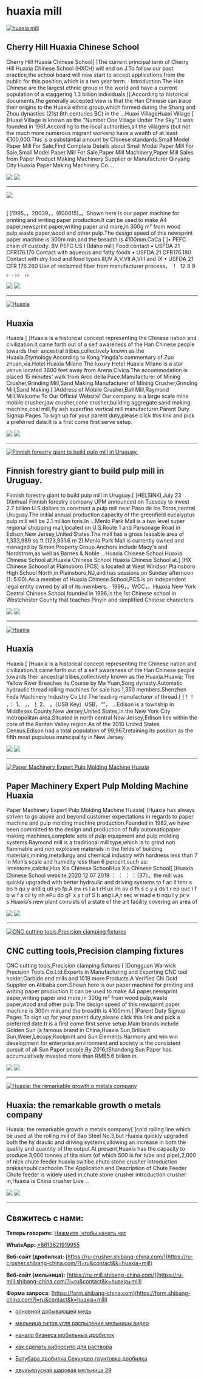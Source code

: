 # huaxia mill

<a href="https://swt.shibang-china.com/?l=ru&img&k=huaxia+mill" target="_blank">![huaxia mill](http://static.shibang-china.com/all-800x300/1323.jpg)</a>

## Cherry Hill Huaxia Chinese School
Cherry Hill Huaxia Chinese School[ ]The current principal term of Cherry Hill Huaxia Chinese School (HXCH) will end on J.To follow our past practice,the school board will now start to accept applications from the public for this position,which is a two year term.&nbsp;&#0183;&#32;Introduction.The Han Chinese are the largest ethnic group in the world and have a current population of a staggering 1.3 billion individuals [].According to historical documents,the generally accepted view is that the Han Chinese can trace their origins to the Huaxia ethnic group,which formed during the Shang and Zhou dynasties (21st 8th centuries BC) in the …Huaxi VillageHuaxi Village [ ]Huaxi Village is known as the &quot;Number One Village Under The Sky&quot;.It was founded in 1961.According to the local authorities,all the villagers (but not the much more numerous migrant workers) have a wealth of at least €100,000.This is a substantial amount by Chinese standards.Small Model Paper Mill For Sale,Find Complete Details about Small Model Paper Mill For Sale,Small Model Paper Mill For Sale,Paper Mill Machinery,Paper Mill Sales from Paper Product Making Machinery Supplier or Manufacturer Qinyang City Huaxia Paper Making Machinery Co.…


<a href="https://whatsapp.shibangsoft.com/WhatsApp.php" target="_blank" title="WhatsApp">![](http://static.shibang-china.com/icon/whatsapp.png)</a> <a href="https://swt.shibang-china.com/?l=ru&icon&k=huaxia+mill" target="_blank">![](http://static.shibang-china.com/icon/chat-ru.png)</a>

---

<a href="https://swt.shibang-china.com/?l=ru&img&k=huaxia+mill" target="_blank">![](http://static.shibang-china.com/all-800x300/1022.jpg)</a>

## 
[ ]1995，，20039，，(600015)，。Shown here is our paper machine for printing and writing paper production.It can be used to make A4 paper,newsprint paper,writing paper and more,in 300g m&#178; from wood pulp,waste paper,wood and other pulp.The design speed of this newsprint paper machine is 300m min,and the breadth is 4100mm.CaCa [ ]• PEFC chain of custody: BV PEFC US I (Idaho mill) Food contact • USFDA 21 CFR176.170 Contact with aqueous and fatty foods • USFDA 21 CFR176.180 Contact with dry food and food types III,IV A,V,VII A,VIII and IX • USFDA 21 CFR 176.260 Use of reclaimed fiber from manufacturer process， ！ ‪ 12 8 9 。. ，。 ，。


<a href="https://whatsapp.shibangsoft.com/WhatsApp.php" target="_blank" title="WhatsApp">![](http://static.shibang-china.com/icon/whatsapp.png)</a> <a href="https://swt.shibang-china.com/?l=ru&icon&k=huaxia+mill" target="_blank">![](http://static.shibang-china.com/icon/chat-ru.png)</a>

---

<a href="https://swt.shibang-china.com/?l=ru&img&k=huaxia+mill" target="_blank">![Huaxia](http://static.shibang-china.com/all-800x300/1429.jpg)</a>

## Huaxia
Huaxia [ ]Huaxia is a historical concept representing the Chinese nation and civilization.It came forth out of a self awareness of the Han Chinese people towards their ancestral tribes,collectively known as the Huaxia.Etymology.According to Kong Yingda's commentary of Zuo zhuan,xia.Hotel Huaxia Milano The luxury Hotel Huaxia Milano is a star venue located 3600 feet away from Arena Civica.The accommodation is placed 15 minutes' walk from Arco della Pace.Manufacturer of Mining Crusher,Grinding Mill,Sand Making.Manufacturer of Mining Crusher,Grinding Mill,Sand Making.[ ]Address of Mobile Crusher,Ball Mill,Raymond Mill.Welcome To Our Official Website! Our company is a large scale mine mobile crusher,jaw crusher,cone crusher,building aggregate sand making machine,coal mill,fly ash superfine vertical mill manufacturer.Parent Duty Signup Pages To sign up for your parent duty,please click this link and pick a preferred date.It is a first come first serve setup.


<a href="https://whatsapp.shibangsoft.com/WhatsApp.php" target="_blank" title="WhatsApp">![](http://static.shibang-china.com/icon/whatsapp.png)</a> <a href="https://swt.shibang-china.com/?l=ru&icon&k=huaxia+mill" target="_blank">![](http://static.shibang-china.com/icon/chat-ru.png)</a>

---

<a href="https://swt.shibang-china.com/?l=ru&img&k=huaxia+mill" target="_blank">![Finnish forestry giant to build pulp mill in Uruguay.](http://static.shibang-china.com/all-800x300/1231.jpg)</a>

## Finnish forestry giant to build pulp mill in Uruguay.
Finnish forestry giant to build pulp mill in Uruguay.[ ]HELSINKI,July 23 (Xinhua) Finnish forestry company UPM announced on Tuesday to invest 2.7 billion U.S.dollars to construct a pulp mill near Paso de los Toros,central Uruguay.The initial annual production capacity of the greenfield eucalyptus pulp mill will be 2.1 million tons.In …Menlo Park Mall is a two level super regional shopping mall,located on U.S.Route 1 and Parsonage Road in Edison,New Jersey,United States.The mall has a gross leasable area of 1,333,989 sq ft (123,931.6 m 2).Menlo Park Mall is currently owned and managed by Simon Property Group.Anchors include Macy's and Nordstrom,as well as Barnes &amp; Noble …Huaxia Chinese School Huaxia Chinese School at.Huaxia Chinese School Huaxia Chinese School at.[ ]HX Chinese Schoool at Plainsboro (PCS) is located at West Windsor Plainsboro High School North,in Plainsboro,NJ,and has sessions on Sunday afternoon (1: 5:00).As a member of Huaxia Chinese School,PCS is an independent legal entity owned by all of its members.&nbsp;&#0183;&#32;1996，。WCC，。Huaxia New York Central Chinese School,founded in 1996,is the 1st Chinese school in Westchester County that teaches Pinyin and simplified Chinese characters.


<a href="https://whatsapp.shibangsoft.com/WhatsApp.php" target="_blank" title="WhatsApp">![](http://static.shibang-china.com/icon/whatsapp.png)</a> <a href="https://swt.shibang-china.com/?l=ru&icon&k=huaxia+mill" target="_blank">![](http://static.shibang-china.com/icon/chat-ru.png)</a>

---

<a href="https://swt.shibang-china.com/?l=ru&img&k=huaxia+mill" target="_blank">![Huaxia](http://static.shibang-china.com/all-800x300/1407.jpg)</a>

## Huaxia
Huaxia [ ]Huaxia is a historical concept representing the Chinese nation and civilization.It came forth out of a self awareness of the Han Chinese people towards their ancestral tribes,collectively known as the Huaxia.Huaxia; The Yellow River Breaches its Course by Ma Yuan,Song dynasty.Automatic hydraulic thread rolling machines for sale has 1,350 members.Shenzhen Feda Machinery Industry Co.Ltd The leading manufacturer of thread.[ ]！！ ，： 1、 ，，！ 2、 ，（USB Key）USB，“”， …Edison is a township in Middlesex County,New Jersey,United States,in the New York City metropolitan area.Situated in north central New Jersey,Edison lies within the core of the Raritan Valley region.As of the 2010 United States Census,Edison had a total population of 99,967,retaining its position as the fifth most populous municipality in New Jersey.


<a href="https://whatsapp.shibangsoft.com/WhatsApp.php" target="_blank" title="WhatsApp">![](http://static.shibang-china.com/icon/whatsapp.png)</a> <a href="https://swt.shibang-china.com/?l=ru&icon&k=huaxia+mill" target="_blank">![](http://static.shibang-china.com/icon/chat-ru.png)</a>

---

<a href="https://swt.shibang-china.com/?l=ru&img&k=huaxia+mill" target="_blank">![Paper Machinery Expert Pulp Molding Machine Huaxia](http://static.shibang-china.com/all-800x300/662.jpg)</a>

## Paper Machinery Expert Pulp Molding Machine Huaxia
Paper Machinery Expert Pulp Molding Machine Huaxia[ ]Huaxia has always striven to go above and beyond customer expectations in regards to paper machine and pulp molding machine production.Founded in 1982,we have been committed to the design and production of fully automaticpaper making machines,complete sets of pulp equipment and pulp molding systems.Raymond mill is a traditional mill type,which is to grind non flammable and non explosive materials in the fields of building materials,mining,metallurgy and chemical industry with hardness less than 7 in Moh’s scale and humidity less than 6 percent,such as: limestone,calcite,Hua Xia Chinese SchoolHua Xia Chinese School[ ]Huaxia Chinese School website.2020 12 07 2019 ： ： ： ：（37）。the mill was quickly upgraded with better hydraulic and driving systems to f ac il tenr s bo h qu y and q uti yo fp.A ew rs l a t rH ux im ov d fh s c y a ds t r ep ouc i f b w f a cil ty nh ePu do gF x s r of S h ang i.A,t sec w mad e ti nqu l y pr v s.Huaxia’s new plant consists of a state of the art facility covering an area of


<a href="https://whatsapp.shibangsoft.com/WhatsApp.php" target="_blank" title="WhatsApp">![](http://static.shibang-china.com/icon/whatsapp.png)</a> <a href="https://swt.shibang-china.com/?l=ru&icon&k=huaxia+mill" target="_blank">![](http://static.shibang-china.com/icon/chat-ru.png)</a>

---

<a href="https://swt.shibang-china.com/?l=ru&img&k=huaxia+mill" target="_blank">![CNC cutting tools,Precision clamping fixtures](http://static.shibang-china.com/all-800x300/1315.jpg)</a>

## CNC cutting tools,Precision clamping fixtures
CNC cutting tools,Precision clamping fixtures [ ]Dongguan Warwick Precision Tools Co.Ltd.Experts in Manufacturing and Exporting CNC tool holder,Carbide end mills and 1018 more Products.A Verified CN Gold Supplier on Alibaba.com.Shown here is our paper machine for printing and writing paper production.It can be used to make A4 paper,newsprint paper,writing paper and more,in 300g m&#178; from wood pulp,waste paper,wood and other pulp.The design speed of this newsprint paper machine is 300m min,and the breadth is 4100mm.[ ]Parent Duty Signup Pages To sign up for your parent duty,please click this link and pick a preferred date.It is a first come first serve setup.Main brands include Golden Sun (a famous brand in China,Huaxia Sun,Brilliant Sun,Weier,Lecopy,Koolprint and Sun Elements.Harmony and win win development for enterprise,environment and society is the consistent pursuit of all Sun Paper people.By 2016,tShandong Sun Paper has accumulatively invested more than RMB5.6 billion in.


<a href="https://whatsapp.shibangsoft.com/WhatsApp.php" target="_blank" title="WhatsApp">![](http://static.shibang-china.com/icon/whatsapp.png)</a> <a href="https://swt.shibang-china.com/?l=ru&icon&k=huaxia+mill" target="_blank">![](http://static.shibang-china.com/icon/chat-ru.png)</a>

---

<a href="https://swt.shibang-china.com/?l=ru&img&k=huaxia+mill" target="_blank">![Huaxia: the remarkable growth o metals company](http://static.shibang-china.com/all-800x300/1261.jpg)</a>

## Huaxia: the remarkable growth o metals company
Huaxia: the remarkable growth o metals company[ ]cold rolling line which be used at the rolling mill of Bao Steel No.3,but Huaxia quickly upgraded both the hy draulic and driving systems,allowing an increase in both the quality and quantity of the output.At present,Huaxia has the capacity to produce 3,000 tonnes of tita nium (of which 500 is for tube and pipe),2,000 of nick chute feeder huaxia switibe.chute stone crusher introduction prakashpublicschoolin The Application and Description of Chute Feeder Chute feeder is widely used in,chute stone crusher introduction crusher in,Huaxia is China crusher Live …

<a href="https://whatsapp.shibangsoft.com/WhatsApp.php" target="_blank" title="WhatsApp">![](http://static.shibang-china.com/icon/whatsapp.png)</a> <a href="https://swt.shibang-china.com/?l=ru&icon&k=huaxia+mill" target="_blank">![](http://static.shibang-china.com/icon/chat-ru.png)</a>

---
## Свяжитесь с нами:

**Теперь говорите:** [Нажмите, чтобы начать чат](https://swt.shibang-china.com?l=ru&contact&k=huaxia+mill)

**WhatsApp:**  [+8613621919955](https://whatsapp.shibangsoft.com/WhatsApp.php)

**Веб-сайт (дробилка):** [https://ru-crusher.shibang-china.com/](https://ru-crusher.shibang-china.com/?l=ru&contact&k=huaxia+mill)

**Веб-сайт (мельница):** [https://ru-mill.shibang-china.com/](https://ru-mill.shibang-china.com/?l=ru&contact&k=huaxia+mill)

**Форма запроса:** [https://form.shibang-china.com](https://form.shibang-china.com?l=ru&contact&k=huaxia+mill)

* [основной добывающей медь](../112/%D0%BE%D1%81%D0%BD%D0%BE%D0%B2%D0%BD%D0%BE%D0%B9%20%D0%B4%D0%BE%D0%B1%D1%8B%D0%B2%D0%B0%D1%8E%D1%89%D0%B5%D0%B9%20%D0%BC%D0%B5%D0%B4%D1%8C.md)

* [мельница типов угля распыление мельницы видео](../112/%D0%BC%D0%B5%D0%BB%D1%8C%D0%BD%D0%B8%D1%86%D0%B0%20%D1%82%D0%B8%D0%BF%D0%BE%D0%B2%20%D1%83%D0%B3%D0%BB%D1%8F%20%D1%80%D0%B0%D1%81%D0%BF%D1%8B%D0%BB%D0%B5%D0%BD%D0%B8%D0%B5%20%D0%BC%D0%B5%D0%BB%D1%8C%D0%BD%D0%B8%D1%86%D1%8B%20%D0%B2%D0%B8%D0%B4%D0%B5%D0%BE.md)

* [начало бизнеса мобильных дробилок](../117/%D0%BD%D0%B0%D1%87%D0%B0%D0%BB%D0%BE%20%D0%B1%D0%B8%D0%B7%D0%BD%D0%B5%D1%81%D0%B0%20%D0%BC%D0%BE%D0%B1%D0%B8%D0%BB%D1%8C%D0%BD%D1%8B%D1%85%20%D0%B4%D1%80%D0%BE%D0%B1%D0%B8%D0%BB%D0%BE%D0%BA.md)

* [как сделать вибросито для раствора](../111/%D0%BA%D0%B0%D0%BA%20%D1%81%D0%B4%D0%B5%D0%BB%D0%B0%D1%82%D1%8C%20%D0%B2%D0%B8%D0%B1%D1%80%D0%BE%D1%81%D0%B8%D1%82%D0%BE%20%D0%B4%D0%BB%D1%8F%20%D1%80%D0%B0%D1%81%D1%82%D0%B2%D0%BE%D1%80%D0%B0.md)

* [Батубара дробилка Секундер грунтовка дробилка](../118/%D0%91%D0%B0%D1%82%D1%83%D0%B1%D0%B0%D1%80%D0%B0%20%D0%B4%D1%80%D0%BE%D0%B1%D0%B8%D0%BB%D0%BA%D0%B0%20%D0%A1%D0%B5%D0%BA%D1%83%D0%BD%D0%B4%D0%B5%D1%80%20%D0%B3%D1%80%D1%83%D0%BD%D1%82%D0%BE%D0%B2%D0%BA%D0%B0%20%D0%B4%D1%80%D0%BE%D0%B1%D0%B8%D0%BB%D0%BA%D0%B0.md)

* [двухъярусная шаровая мельница 29](../118/%D0%B4%D0%B2%D1%83%D1%85%D1%8A%D1%8F%D1%80%D1%83%D1%81%D0%BD%D0%B0%D1%8F%20%D1%88%D0%B0%D1%80%D0%BE%D0%B2%D0%B0%D1%8F%20%D0%BC%D0%B5%D0%BB%D1%8C%D0%BD%D0%B8%D1%86%D0%B0%2029.md)